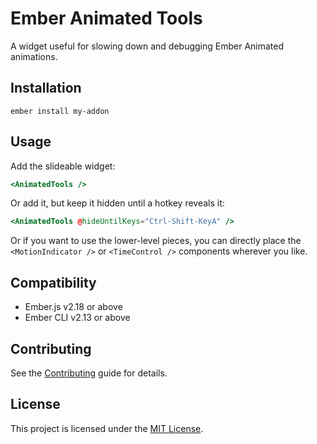 # Ember Animated Tools

A widget useful for slowing down and debugging Ember Animated animations.


Installation
------------------------------------------------------------------------------

```
ember install my-addon
```

Usage
------------------------------------------------------------------------------

Add the slideable widget:

```hbs
<AnimatedTools />
```

Or add it, but keep it hidden until a hotkey reveals it:

```hbs
<AnimatedTools @hideUntilKeys="Ctrl-Shift-KeyA" />
```

Or if you want to use the lower-level pieces, you can directly place the `<MotionIndicator />` or `<TimeControl />` components wherever you like.


Compatibility
------------------------------------------------------------------------------

* Ember.js v2.18 or above
* Ember CLI v2.13 or above


Contributing
------------------------------------------------------------------------------

See the [Contributing](CONTRIBUTING.md) guide for details.


License
------------------------------------------------------------------------------

This project is licensed under the [MIT License](LICENSE.md).
